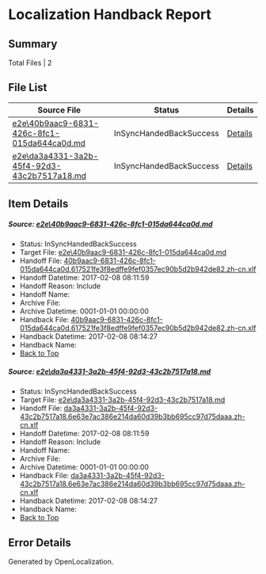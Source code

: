 # <a name='report-top'></a> Localization Handback Report

## Summary
 Total Files | 2

## File List
 Source File | Status | Details 
 ----------- | ------ | ------- 
 [e2e\40b9aac9-6831-426c-8fc1-015da644ca0d.md](https://github.com/OpenLocalizationTestOrg/ol-test0/blob/fedb78b3ec86ae60923d6f6f23581cd219d70921/e2e/40b9aac9-6831-426c-8fc1-015da644ca0d.md) | InSyncHandedBackSuccess | [Details](#ecc326467af0edbf028dca497997992eb73442431)
 [e2e\da3a4331-3a2b-45f4-92d3-43c2b7517a18.md](https://github.com/OpenLocalizationTestOrg/ol-test0/blob/fedb78b3ec86ae60923d6f6f23581cd219d70921/e2e/da3a4331-3a2b-45f4-92d3-43c2b7517a18.md) | InSyncHandedBackSuccess | [Details](#ae16b7f55a9695e9bcb34eba497b2c40a223bb292)

## Item Details
##### <a name='ecc326467af0edbf028dca497997992eb73442431'></a> Source: [e2e\40b9aac9-6831-426c-8fc1-015da644ca0d.md](https://github.com/OpenLocalizationTestOrg/ol-test0/blob/fedb78b3ec86ae60923d6f6f23581cd219d70921/e2e/40b9aac9-6831-426c-8fc1-015da644ca0d.md)
* Status: InSyncHandedBackSuccess
* Target File: [e2e\40b9aac9-6831-426c-8fc1-015da644ca0d.md](https://github.com/OpenLocalizationTestOrg/ol-test0-zhcn/blob/295adf2fd49bd7d070f779ad571a887b4f49cf7b/e2e/40b9aac9-6831-426c-8fc1-015da644ca0d.md)
* Handoff File: [40b9aac9-6831-426c-8fc1-015da644ca0d.617521fe3f8edffe9fef0357ec90b5d2b942de82.zh-cn.xlf](https://github.com/OpenLocalizationTestOrg/ol-test0-handoff/blob/2c2dca18b33bfd7371c77906e5303184f52bc493/ol-handoff/OpenLocalizationTestOrg/ol-test0-zhcn/shujia/ht/40b9aac9-6831-426c-8fc1-015da644ca0d.617521fe3f8edffe9fef0357ec90b5d2b942de82.zh-cn.xlf)
* Handoff Datetime: 2017-02-08 08:11:59
* Handoff Reason: Include
* Handoff Name: 
* Archive File: 
* Archive Datetime: 0001-01-01 00:00:00
* Handback File: [40b9aac9-6831-426c-8fc1-015da644ca0d.617521fe3f8edffe9fef0357ec90b5d2b942de82.zh-cn.xlf](https://github.com/OpenLocalizationTestOrg/ol-test0-handback/blob/d5cef625ef4a41b113ff24a82cdd5d3d029e3254/ol-handback/OpenLocalizationTestOrg/ol-test0-zhcn/shujia/ht/40b9aac9-6831-426c-8fc1-015da644ca0d.617521fe3f8edffe9fef0357ec90b5d2b942de82.zh-cn.xlf)
* Handback Datetime: 2017-02-08 08:14:27
* Handback Name: 
* [Back to Top](#report-top)

##### <a name='ae16b7f55a9695e9bcb34eba497b2c40a223bb292'></a> Source: [e2e\da3a4331-3a2b-45f4-92d3-43c2b7517a18.md](https://github.com/OpenLocalizationTestOrg/ol-test0/blob/fedb78b3ec86ae60923d6f6f23581cd219d70921/e2e/da3a4331-3a2b-45f4-92d3-43c2b7517a18.md)
* Status: InSyncHandedBackSuccess
* Target File: [e2e\da3a4331-3a2b-45f4-92d3-43c2b7517a18.md](https://github.com/OpenLocalizationTestOrg/ol-test0-zhcn/blob/295adf2fd49bd7d070f779ad571a887b4f49cf7b/e2e/da3a4331-3a2b-45f4-92d3-43c2b7517a18.md)
* Handoff File: [da3a4331-3a2b-45f4-92d3-43c2b7517a18.6e63e7ac386e214da60d39b3bb695cc97d75daaa.zh-cn.xlf](https://github.com/OpenLocalizationTestOrg/ol-test0-handoff/blob/2c2dca18b33bfd7371c77906e5303184f52bc493/ol-handoff/OpenLocalizationTestOrg/ol-test0-zhcn/shujia/ht/da3a4331-3a2b-45f4-92d3-43c2b7517a18.6e63e7ac386e214da60d39b3bb695cc97d75daaa.zh-cn.xlf)
* Handoff Datetime: 2017-02-08 08:11:59
* Handoff Reason: Include
* Handoff Name: 
* Archive File: 
* Archive Datetime: 0001-01-01 00:00:00
* Handback File: [da3a4331-3a2b-45f4-92d3-43c2b7517a18.6e63e7ac386e214da60d39b3bb695cc97d75daaa.zh-cn.xlf](https://github.com/OpenLocalizationTestOrg/ol-test0-handback/blob/d5cef625ef4a41b113ff24a82cdd5d3d029e3254/ol-handback/OpenLocalizationTestOrg/ol-test0-zhcn/shujia/ht/da3a4331-3a2b-45f4-92d3-43c2b7517a18.6e63e7ac386e214da60d39b3bb695cc97d75daaa.zh-cn.xlf)
* Handback Datetime: 2017-02-08 08:14:27
* Handback Name: 
* [Back to Top](#report-top)


## Error Details

Generated by OpenLocalization.
